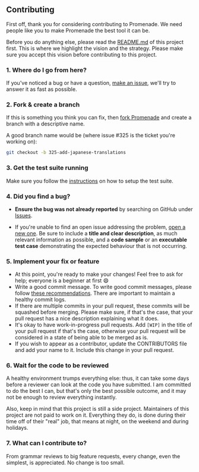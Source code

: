 ## Contributing

First off, thank you for considering contributing to Promenade. We need people like you to make Promenade the best tool it can be.

Before you do anything else, please read the [README.md](readme.md) of this project first.
This is where we highlight the vision and the strategy. Please make sure you
accept this vision before contributing to this project.

### 1. Where do I go from here?

If you've noticed a bug or have a question, [make an issue](https://github.com/ohduran/Promenade/issues/new),
we'll try to answer it as fast as possible.

### 2. Fork & create a branch

If this is something you think you can fix, then
[fork Promenade](https://help.github.com/articles/fork-a-repo)
and create a branch with a descriptive name.

A good branch name would be (where issue #325 is the ticket you're working on):

```sh
git checkout -b 325-add-japanese-translations
```

### 3. Get the test suite running

Make sure you follow the [instructions](https://github.com/monicahq/monica/blob/master/docs/contribute/index.md#testing-environment)
on how to setup the test suite.

### 4. Did you find a bug?

* **Ensure the bug was not already reported** by searching on GitHub under
[Issues](https://github.com/ohduran/Promenade/issues).

* If you're unable to find an open issue addressing the problem,
[open a new one](https://github.com/ohduran/Promenade/issues/new).
Be sure to include a **title and clear description**, as much relevant
information as possible, and a **code sample** or an **executable test case**
demonstrating the expected behaviour that is not occurring.

### 5. Implement your fix or feature

* At this point, you're ready to make your changes! Feel free to ask for help;
everyone is a beginner at first :smile:
* Write a good commit message. To write good commit messages, please follow
[these recommendations](http://tbaggery.com/2008/04/19/a-note-about-git-commit-messages.html).
There are important to maintain a healthy commit logs.
* If there are multiple commits in your pull request, these commits will be
squashed before merging. Please make sure, if that's the case, that your pull
request has a nice description explaining what it does.
* It's okay to have work-in-progress pull requests. Add `[WIP]` in the title of
your pull request if that's the case, otherwise your pull request will be
considered in a state of being able to be merged as is.
* If you wish to appear as a contributor, update the CONTRIBUTORS file and
add your name to it. Include this change in your pull request.

### 6. Wait for the code to be reviewed

A healthy environment trumps everything else: thus, it can take some days before a reviewer can look at the code you have submitted. I am committed to do the best I can, but that's only the best possible outcome, and it may not be enough to review everything instantly.

Also, keep in mind that this project is still a side project. Maintainers of
this project are not paid to work on it. Everything they do, is done during
their time off of their "real" job, that means at night, on the weekend and
during holidays.

### 7. What can I contribute to?

From grammar reviews to big feature requests, every change, even the simplest, is appreciated. No change is too small.
